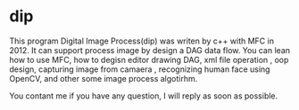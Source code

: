 # dip
This program Digital Image Process(dip) was writen by c++ with MFC in 2012. It can support process image by design a DAG data flow. You can lean how to use MFC, how to degisn editor drawing DAG, xml file operation , oop design, capturing image from camaera , recognizing human face using OpenCV, and other some image process algotirhm. 

You contant me if you have any question, I will reply as soon as possible.
